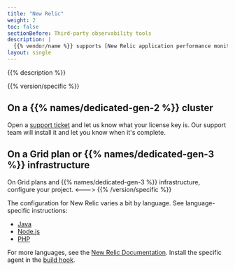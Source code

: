 ```yaml
---
title: "New Relic"
weight: 2
toc: false
sectionBefore: Third-party observability tools
description: |
  {{% vendor/name %}} supports [New Relic application performance monitoring](https://newrelic.com/products/application-monitoring).
layout: single
---
```


{{% description %}}

{{% version/specific %}}
## On a {{% names/dedicated-gen-2 %}} cluster

Open a [support ticket](/learn/overview/get-support) and let us know what your license key is.
Our support team will install it and let you know when it's complete.

## On a Grid plan or {{% names/dedicated-gen-3 %}} infrastructure

On Grid plans and {{% names/dedicated-gen-3 %}} infrastructure, configure your project.
<--->
{{% /version/specific %}}

The configuration for New Relic varies a bit by language.
See language-specific instructions:

- [Java](./java.md)
- [Node.js](./nodejs.md)
- [PHP](./php.md)

For more languages, see the [New Relic Documentation](https://docs.newrelic.com/docs/agents/).
Install the specific agent in the [build hook](../../../create-apps/hooks/_index.md).
